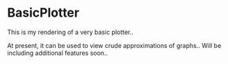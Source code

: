 BasicPlotter
============

This is my rendering of a very basic plotter..

At present, it can be used to view crude approximations of graphs..
Will be including additional features soon..

